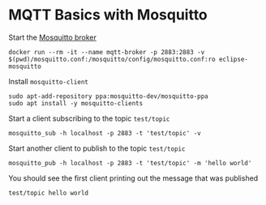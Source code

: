 # MQTT Basics with Mosquitto

Start the [Mosquitto broker](https://hub.docker.com/_/eclipse-mosquitto)
```
docker run --rm -it --name mqtt-broker -p 2883:2883 -v $(pwd)/mosquitto.conf:/mosquitto/config/mosquitto.conf:ro eclipse-mosquitto
```

Install `mosquitto-client`
```
sudo apt-add-repository ppa:mosquitto-dev/mosquitto-ppa
sudo apt install -y mosquitto-clients
```

Start a client subscribing to the topic `test/topic`
```
mosquitto_sub -h localhost -p 2883 -t 'test/topic' -v
```

Start another client to publish to the topic `test/topic`
```
mosquitto_pub -h localhost -p 2883 -t 'test/topic' -m 'hello world'
```

You should see the first client printing out the message that was published
```
test/topic hello world
```
